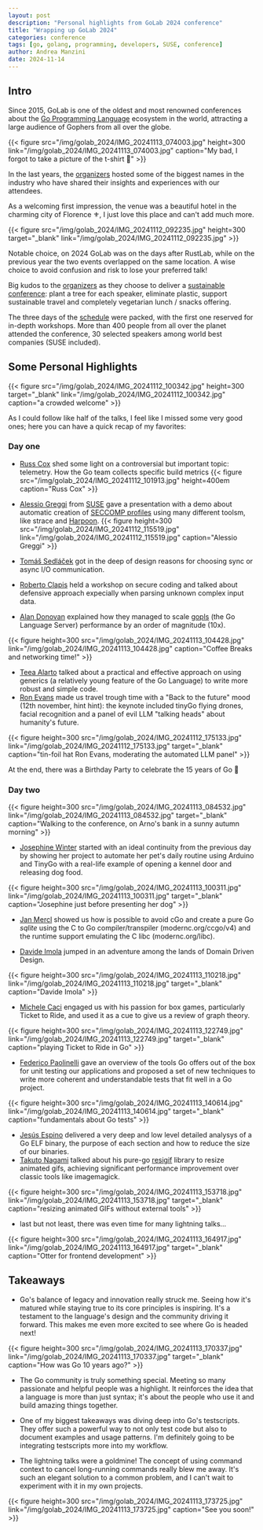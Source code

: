 ```yaml
---
layout: post
description: "Personal highlights from GoLab 2024 conference"
title: "Wrapping up GoLab 2024"
categories: conference
tags: [go, golang, programming, developers, SUSE, conference]
author: Andrea Manzini
date: 2024-11-14
---
```


## Intro

Since 2015, GoLab is one of the oldest and most renowned conferences about the [Go Programming Language](https://go.dev/) ecosystem in the world, attracting a large audience of Gophers from all over the globe. 

{{< figure src="/img/golab_2024/IMG_20241113_074003.jpg" height=300 link="/img/golab_2024/IMG_20241113_074003.jpg" caption="My bad, I forgot to take a picture of the t-shirt 🤷" >}} 

In the last years, the [organizers](https://www.develer.com/en/) hosted some of the biggest names in the industry who have shared their insights and experiences with our attendees.

As a welcoming first impression, the venue was a beautiful hotel in the charming city of Florence ⚜️, I just love this place and can't add much more.

{{< figure src="/img/golab_2024/IMG_20241112_092235.jpg" height=300 target="_blank" link="/img/golab_2024/IMG_20241112_092235.jpg" >}} 

Notable choice, on 2024 GoLab was on the days after RustLab, while on the previous year the two events overlapped on the same location. A wise choice to avoid confusion and risk to lose your preferred talk!

Big kudos to the [organizers](https://www.develer.com/en/) as they choose to deliver a [sustainable conference](https://golab.io/golab-for-the-planet): plant a tree for each speaker, eliminate plastic, support sustainable travel and completely vegetarian lunch / snacks offering.

The three days of the [schedule](https://golab.io/schedule) were packed, with the first one reserved for in-depth workshops. More than 400 people from all over the planet attended the conference, 30 selected speakers among world best companies (SUSE included).

## Some Personal Highlights

{{< figure src="/img/golab_2024/IMG_20241112_100342.jpg" height=300 target="_blank" link="/img/golab_2024/IMG_20241112_100342.jpg" caption="a crowded welcome" >}} 

As I could follow like half of the talks, I feel like I missed some very good ones; here you can have a quick recap of my favorites:

### Day one 

- [Russ Cox](https://hachyderm.io/@rsc) shed some light on a controversial but important topic: telemetry. How the Go team collects specific build metrics {{< figure src="/img/golab_2024/IMG_20241112_101913.jpg" height=400em caption="Russ Cox" >}} 

- [Alessio Greggi](https://golab.io/speakers/greggi) from [SUSE](https://www.suse.com) gave a presentation with a demo about automatic creation of [SECCOMP profiles](https://en.wikipedia.org/wiki/Seccomp) using many different toolsm, like strace and [Harpoon](https://github.com/alegrey91/harpoon). {{< figure height=300 src="/img/golab_2024/IMG_20241112_115519.jpg" link="/img/golab_2024/IMG_20241112_115519.jpg" caption="Alessio Greggi" >}}
- [Tomáš Sedláček](https://www.linkedin.com/in/tomasedlacek/) got in the deep of design reasons for choosing sync or async I/O communication.
- [Roberto Clapis](https://twitter.com/empijei) held a workshop on secure coding and talked about defensive approach expecially when parsing unknown complex input data.
- [Alan Donovan](https://github.com/adonovan) explained how they managed to scale [gopls](https://pkg.go.dev/golang.org/x/tools/gopls) (the Go Language Server) performance by an order of magnitude (10x).

 {{< figure height=300 src="/img/golab_2024/IMG_20241113_104428.jpg" link="/img/golab_2024/IMG_20241113_104428.jpg" caption="Coffee Breaks and networking time!" >}}

- [Teea Alarto](https://twitter.com/TeeaTime) talked about a practical and effective approach on using generics (a relatively young feature of the Go Language) to write more robust and simple code.
- [Ron Evans](https://twitter.com/deadprogram) made us travel trough time with a "Back to the future" mood (12th november, hint hint): the keynote included tinyGo flying drones, facial recognition and a panel of evil LLM "talking heads" about humanity's future.

 {{< figure height=300 src="/img/golab_2024/IMG_20241112_175133.jpg" link="/img/golab_2024/IMG_20241112_175133.jpg" target="_blank" caption="tin-foil hat Ron Evans, moderating the automated LLM panel" >}}

At the end, there was a Birthday Party to celebrate the 15 years of Go 🎂

### Day two

 {{< figure height=300 src="/img/golab_2024/IMG_20241113_084532.jpg" link="/img/golab_2024/IMG_20241113_084532.jpg" target="_blank" caption="Walking to the conference, on Arno's bank in a sunny autumn morning" >}}

- [Josephine Winter](https://www.linkedin.com/in/josiewinter/) started with an ideal continuity from the previous day by showing her project to automate her pet's daily routine using Arduino and TinyGo with a real-life example of opening a kennel door and releasing dog food.

 {{< figure height=300 src="/img/golab_2024/IMG_20241113_100311.jpg" link="/img/golab_2024/IMG_20241113_100311.jpg" target="_blank" caption="Josephine just before presenting her dog" >}}

- [Jan Mercl](https://gitlab.com/cznic) showed us how is possible to avoid cGo and create a pure Go *sqlite* using the C to Go compiler/transpiler (modernc.org/ccgo/v4) and the runtime support emulating the C libc (modernc.org/libc).

- [Davide Imola](https://twitter.com/DavideImola) jumped in an adventure among the lands of Domain Driven Design. 

 {{< figure height=300 src="/img/golab_2024/IMG_20241113_110218.jpg" link="/img/golab_2024/IMG_20241113_110218.jpg" target="_blank" caption="Davide Imola" >}}

- [Michele Caci](https://www.linkedin.com/in/michele-caci-47770132/) engaged us with his passion for box games, particularly Ticket to Ride, and used it as a cue to give us a review of graph theory.

{{< figure height=300 src="/img/golab_2024/IMG_20241113_122749.jpg" link="/img/golab_2024/IMG_20241113_122749.jpg" target="_blank" caption="playing Ticket to Ride in Go" >}}

- [Federico Paolinelli](https://twitter.com/fedepaol) gave an overview of the tools Go offers out of the box for unit testing our applications and proposed a set of new techniques to write more coherent and understandable tests that fit well in a Go project.

{{< figure height=300 src="/img/golab_2024/IMG_20241113_140614.jpg" link="/img/golab_2024/IMG_20241113_140614.jpg" target="_blank" caption="fundamentals about Go tests" >}}

- [Jesús Espino](https://linkedin.com/in/jesus-espino/) delivered a very deep and low level detailed analysys of a Go ELF binary, the purpose of each section and how to reduce the size of our binaries. 
- [Takuto Nagami](https://www.linkedin.com/in/takutonagami/) talked about his pure-go [resigif](https://github.com/logica0419/resigif) library to resize animated gifs, achieving significant performance improvement over classic tools like imagemagick. 

{{< figure height=300 src="/img/golab_2024/IMG_20241113_153718.jpg" link="/img/golab_2024/IMG_20241113_153718.jpg" target="_blank" caption="resizing animated GIFs without external tools" >}}

- last but not least, there was even time for many lightning talks... 

{{< figure height=300 src="/img/golab_2024/IMG_20241113_164917.jpg" link="/img/golab_2024/IMG_20241113_164917.jpg" target="_blank" caption="Otter for frontend development" >}}


## Takeaways

- Go's balance of legacy and innovation really struck me. Seeing how it's matured while staying true to its core principles is inspiring. It's a testament to the language's design and the community driving it forward. This makes me even more excited to see where Go is headed next!

{{< figure height=300 src="/img/golab_2024/IMG_20241113_170337.jpg" link="/img/golab_2024/IMG_20241113_170337.jpg" target="_blank" caption="How was Go 10 years ago?" >}}

- The Go community is truly something special. Meeting so many passionate and helpful people was a highlight. It reinforces the idea that a language is more than just syntax; it's about the people who use it and build amazing things together.

- One of my biggest takeaways was diving deep into Go's testscripts. They offer such a powerful way to not only test code but also to document examples and usage patterns. I'm definitely going to be integrating testscripts more into my workflow.

- The lightning talks were a goldmine! The concept of using command context to cancel long-running commands really blew me away. It's such an elegant solution to a common problem, and I can't wait to experiment with it in my own projects.

 {{< figure height=300 src="/img/golab_2024/IMG_20241113_173725.jpg" link="/img/golab_2024/IMG_20241113_173725.jpg" caption="See you soon!" >}}
